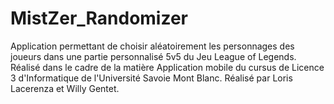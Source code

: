 # MistZer_Randomizer
Application permettant de choisir aléatoirement les personnages des joueurs dans une partie personnalisé 5v5 du Jeu League of Legends.
Réalisé dans le cadre de la matière Application mobile du cursus de Licence 3 d'Informatique de l'Université Savoie Mont Blanc.
Réalisé par Loris Lacerenza et Willy Gentet.
